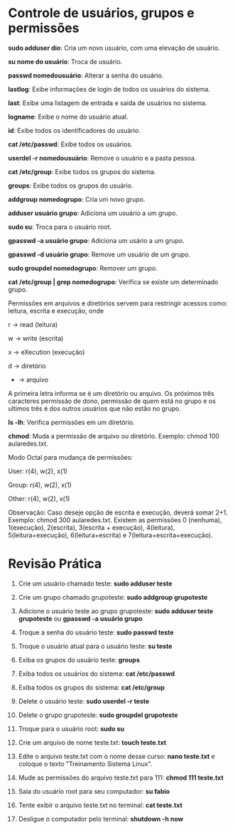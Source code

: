# Controle de usuários, grupos e permissões

<b>sudo adduser dio</b>: Cria um novo usuário, com uma elevação de usuário.

<b>su nome do usuário</b>: Troca de usuário. 

<b>passwd nomedousuário</b>: Alterar a senha do usuário.

<b>lastlog</b>: Exibe informações de login de todos os usuários do sistema. 

<b>last</b>: Exibe uma listagem de entrada e saída de usuários no sistema.

<b>logname</b>: Exibe o nome do usuário atual. 

<b>id</b>: Exibe todos os identificadores do usuário.

<b>cat /etc/passwd</b>: Exibe todos os usuários.

<b>userdel -r nomedousuário</b>: Remove o usuário e a pasta pessoa.

<b>cat /etc/group</b>: Exibe todos os grupos do sistema.

<b>groups</b>: Exibe todos os grupos do usuário.

<b>addgroup nomedogrupo</b>: Cria um novo grupo.

<b>adduser usuário grupo</b>: Adiciona um usuário a um grupo.

<b>sudo su</b>: Troca para o usuário root.

<b>gpasswd -a usuário grupo</b>: Adiciona um usário a um grupo.

<b>gpasswd -d usuário grupo</b>: Remove um usuário de um grupo. 

<b>sudo groupdel nomedogrupo</b>: Remover um grupo. 

<b>cat /etc/group | grep nomedogrupo</b>: Verifica se existe um determinado grupo. 

Permissões em arquivos e diretórios servem para restringir acessos como: leitura, escrita e execução, onde

r -> read (leitura)

w -> write (escrita)

x -> eXecution (execução)

d -> diretório

- -> arquivo

A primeira letra informa se é um diretório ou arquivo. Os próximos três caracteres permissão de dono, permissão de quem está no grupo e os ultimos três é dos outros usuários que não estão no grupo.

<b>ls -lh</b>: Verifica permissões em um diretório.

<b>chmod</b>: Muda a permissão de arquivo ou diretório. Exemplo: chmod 100 aularedes.txt. 

Modo Octal para mudança de permissões:

User: r(4), w(2), x(1)

Group: r(4), w(2), x(1)

Other: r(4), w(2), x(1)

Observação: Caso deseje opção de escrita e execução, deverá somar 2+1. Exemplo: chmod 300 aularedes.txt. Existem as permissões 0 (nenhuma), 1(execução), 2(escrita), 3(escrita + execução), 4(leitura), 5(leitura+execução), 6(leitura+escrita) e 7(leitura+escrita+execução).

# Revisão Prática

1) Crie um usuário chamado teste: <b>sudo adduser teste</b>

2) Crie um grupo chamado grupoteste: <b>sudo addgroup grupoteste</b>

3) Adicione o usuário teste ao grupo grupoteste: <b>sudo adduser teste grupoteste</b> ou <b>gpasswd -a usuário grupo</b>

4) Troque a senha do usuário teste: <b>sudo passwd teste</b>

5) Troque o usuário atual para o usuário teste: <b>su teste</b>

6) Exiba os grupos do usuário teste: <b>groups</b>

7) Exiba todos os usuários do sistema: <b>cat /etc/passwd</b>

8) Exiba todos os grupos do sistema: <b>cat /etc/group</b>

9) Delete o usuário teste: <b>sudo userdel -r teste</b>

10) Delete o grupo grupoteste: <b>sudo groupdel grupoteste</b>

11) Troque para o usuário root: <b>sudo su</b>

12) Crie um arquivo de nome teste.txt: <b>touch teste.txt</b>

13) Edite o arquivo teste.txt com o nome desse curso: <b>nano teste.txt</b> e coloque o texto "Treinamento Sistema Linux".

14) Mude as permissões do arquivo teste.txt para 111: <b>chmod 111 teste.txt</b>

15) Saia do usuário root para seu computador: <b>su fabio</b>

16) Tente exibir o arquivo teste.txt no terminal: <b>cat teste.txt</b>

17) Desligue o computador pelo terminal: <b>shutdown -h now</b>